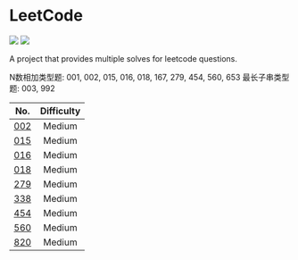 # LeetCode

![](https://img.shields.io/badge/Algorithm-LeetCode-green)
![](https://img.shields.io/badge/Python-Python3-yellow)

A project that provides multiple solves for leetcode questions.

N数相加类型题: 001, 002, 015, 016, 018, 167, 279, 454, 560, 653
最长子串类型题: 003, 992

No. | Difficulty |
|:----: | :---: |
|[002](https://github.com/featherblacker/LeetCode/tree/master/Medium/002)|Medium|
|[015](https://github.com/featherblacker/LeetCode/tree/master/Medium/015)|Medium|
|[016](https://github.com/featherblacker/LeetCode/tree/master/Medium/016)|Medium|
|[018](https://github.com/featherblacker/LeetCode/tree/master/Medium/018)|Medium|
|[279](https://github.com/featherblacker/LeetCode/tree/master/Medium/279)|Medium|
|[338](https://github.com/featherblacker/LeetCode/tree/master/Medium/338)|Medium|
|[454](https://github.com/featherblacker/LeetCode/tree/master/Medium/454)|Medium|
|[560](https://github.com/featherblacker/LeetCode/tree/master/Medium/560)|Medium|
|[820](https://github.com/featherblacker/LeetCode/tree/master/Medium/820)|Medium|
